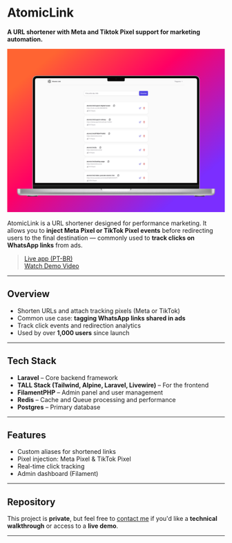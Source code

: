 # AtomicLink

**A URL shortener with Meta and Tiktok Pixel support for marketing automation.**

[![App Screenshot](../assets/atomiclink.png)](https://atomiclink.com.br)

AtomicLink is a URL shortener designed for performance marketing. It allows you to **inject Meta Pixel or TikTok Pixel events** before redirecting users to the final destination — commonly used to **track clicks on WhatsApp links** from ads.

> [Live app (PT-BR)](https://atomiclink.com.br)  
> [Watch Demo Video](https://www.youtube.com/watch?v=XXXXXXXXXXX)

---

## Overview

- Shorten URLs and attach tracking pixels (Meta or TikTok)
- Common use case: **tagging WhatsApp links shared in ads**
- Track click events and redirection analytics
- Used by over **1,000 users** since launch

---

## Tech Stack

- **Laravel** – Core backend framework
- **TALL Stack (Tailwind, Alpine, Laravel, Livewire)** – For the frontend
- **FilamentPHP** – Admin panel and user management
- **Redis** – Cache and Queue processing and performance
- **Postgres** – Primary database

---

## Features

- Custom aliases for shortened links
- Pixel injection: Meta Pixel & TikTok Pixel
- Real-time click tracking
- Admin dashboard (Filament)

---

## Repository

This project is **private**, but feel free to [contact me](https://github.com/tiagopaes) if you'd like a **technical walkthrough** or access to a **live demo**.

---
